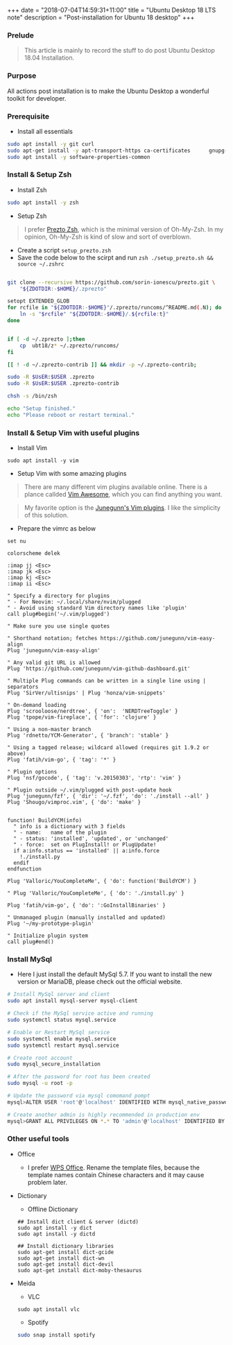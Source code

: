 +++
date = "2018-07-04T14:59:31+11:00"
title = "Ubuntu Desktop 18 LTS note"
description = "Post-installation for Ubuntu 18 desktop"
+++

### Prelude

> This article is mainly to record the stuff to do post Ubuntu Desktop 18.04 Installation.


### Purpose 

All actions post installation is to make the Ubuntu Desktop a wonderful toolkit for developer. 

### Prerequisite

* Install all essentials

```bash
sudo apt install -y git curl
sudo apt-get install -y apt-transport-https ca-certificates      gnupg-agent
sudo apt install -y software-properties-common 
```

### Install & Setup Zsh

* Install Zsh

```bash
sudo apt install -y zsh
```

* Setup Zsh

> I prefer [Prezto Zsh](https://github.com/sorin-ionescu/prezto.git), which is the minimal version of Oh-My-Zsh. In my opinion, Oh-My-Zsh is kind of slow and sort of overblown.


- Create a script `setup_prezto.zsh`
- Save the code below to the scirpt and run `zsh ./setup_prezto.sh && source ~/.zshrc `

```bash

git clone --recursive https://github.com/sorin-ionescu/prezto.git \
    "${ZDOTDIR:-$HOME}/.zprezto"

setopt EXTENDED_GLOB
for rcfile in "${ZDOTDIR:-$HOME}"/.zprezto/runcoms/^README.md(.N); do
    ln -s "$rcfile" "${ZDOTDIR:-$HOME}/.${rcfile:t}"
done


if [ -d ~/.zprezto ];then
    cp  ubt18/z* ~/.zprezto/runcoms/
fi

[[ ! -d ~/.zprezto-contrib ]] && mkdir -p ~/.zprezto-contrib;

sudo -R $UsER:$USER .zprezto
sudo -R $UsER:$USER .zprezto-contrib

chsh -s /bin/zsh

echo "Setup finished."
echo "Please reboot or restart terminal."

```

### Install & Setup Vim with useful plugins

* Install Vim

```
sudo apt install -y vim
```

* Setup Vim with some amazing plugins

> There are many different vim plugins available online. There is a plance callded [Vim Awesome](https://vimawesome.com/), which you can find anything you want. 

> My favorite option is the [Junegunn's Vim plugins](https://github.com/junegunn/vim-plug). I like the simplicity of this solution.

- Prepare the vimrc as below 

```
set nu

colorscheme delek

:imap jj <Esc>
:imap jk <Esc>
:imap kj <Esc>
:imap ii <Esc>

" Specify a directory for plugins
" - For Neovim: ~/.local/share/nvim/plugged
" - Avoid using standard Vim directory names like 'plugin'
call plug#begin('~/.vim/plugged')

" Make sure you use single quotes

" Shorthand notation; fetches https://github.com/junegunn/vim-easy-align
Plug 'junegunn/vim-easy-align'

" Any valid git URL is allowed
Plug 'https://github.com/junegunn/vim-github-dashboard.git'

" Multiple Plug commands can be written in a single line using | separators
Plug 'SirVer/ultisnips' | Plug 'honza/vim-snippets'

" On-demand loading
Plug 'scrooloose/nerdtree', { 'on':  'NERDTreeToggle' }
Plug 'tpope/vim-fireplace', { 'for': 'clojure' }

" Using a non-master branch
Plug 'rdnetto/YCM-Generator', { 'branch': 'stable' }

" Using a tagged release; wildcard allowed (requires git 1.9.2 or above)
Plug 'fatih/vim-go', { 'tag': '*' }

" Plugin options
Plug 'nsf/gocode', { 'tag': 'v.20150303', 'rtp': 'vim' }

" Plugin outside ~/.vim/plugged with post-update hook
Plug 'junegunn/fzf', { 'dir': '~/.fzf', 'do': './install --all' }
Plug 'Shougo/vimproc.vim', { 'do': 'make' }


function! BuildYCM(info)
  " info is a dictionary with 3 fields
  " - name:   name of the plugin
  " - status: 'installed', 'updated', or 'unchanged'
  " - force:  set on PlugInstall! or PlugUpdate!
  if a:info.status == 'installed' || a:info.force
    !./install.py
  endif
endfunction

Plug 'Valloric/YouCompleteMe', { 'do': function('BuildYCM') }

" Plug 'Valloric/YouCompleteMe', { 'do': './install.py' }

Plug 'fatih/vim-go', { 'do': ':GoInstallBinaries' }

" Unmanaged plugin (manually installed and updated)
Plug '~/my-prototype-plugin'

" Initialize plugin system
call plug#end()
```

### Install MySql

- Here I just install the default MySql 5.7. If you want to install the new version or MariaDB, please check out the official website. 


```bash
# Install MySql server and client
sudo apt install mysql-server mysql-client

# Check if the MySql service active and running
sudo systemctl status mysql.service

# Enable or Restart MySql service
sudo systemctl enable mysql.service
sudo systemctl restart mysql.service

# Create root account
sudo mysql_secure_installation

# After the password for root has been created
sudo mysql -u root -p

# Update the password via mysql comomand pompt
mysql>ALTER USER 'root'@'localhost' IDENTIFIED WITH mysql_native_password BY 'your_strong_password';

# Create another admin is highly recommended in production env
mysql>GRANT ALL PRIVILEGES ON *.* TO 'admin'@'localhost' IDENTIFIED BY 'your_strong_password';
```

### Other useful tools

- Office
    - I prefer [WPS Office](http://wps-community.org). Rename the template files, because the template names contain Chinese characters and it may cause problem later.
    

- Dictionary
    - Offline Dictionary
    
    
    ```
    ## Install dict client & server (dictd)
    sudo apt install -y dict
    sudo apt install -y dictd

    ## Install dictionary libraries
    sudo apt-get install dict-gcide
    sudo apt-get install dict-wn
    sudo apt-get install dict-devil
    sudo apt-get install dict-moby-thesaurus
    ```

- Meida

    - VLC
    
    ```
    sudo apt install vlc
    ```

    - Spotify

    ```bash
    sudo snap install spotify
    ```














